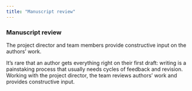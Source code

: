 ```yaml
---
title: "Manuscript review"
---
```


### Manuscript review

The project director and team members provide constructive input on the authors’ work.

It’s rare that an author gets everything right on their first draft: writing is a painstaking process that usually needs cycles of feedback and revision. Working with the project director, the team reviews authors’ work and provides constructive input.
